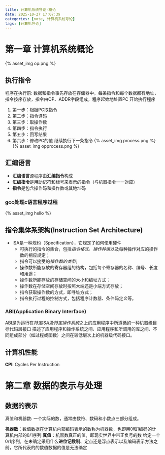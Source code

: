```yaml
---
title: 计算机系统导论-概论
date: 2025-10-27 17:07:39
categories: [note, 计算机系统导论]
tags: [计算机导论]
---
```


# 第一章 计算机系统概论
{% asset_img op.png %}
## 执行指令
程序在执行前:
数据和指令事先存放在存储器中，每条指令和每个数据都有地址，指令按序存放，指令由OP、ADDR字段组成，程序起始地址置PC
开始执行程序
1. 第一步：根据PC取指令
2. 第二步：指令译码
3. 第三步：取操作数
4. 第四步：指令执行
5. 第五步：回写结果
6. 第六步：修改PC的值
继续执行下一条指令
{% asset_img process.png %}
{% asset_img opprocess.png %}

## 汇编语言
- **汇编语言**源程序由**汇编指令**构成
- **汇编指令**是用助记符和标号来表示的指令（与机器指令一一对应）
- **指令**是包含操作码和操作数或其地址码
### gcc处理c语言程序过程
{% asset_img hello %}

## 指令集体系架构(**I**nstruction **S**et **A**rchitecture)
- ISA是一种规约（Specification），它规定了如何使用硬件
  - 可执行的指令的集合，包括*指令格式、操作种类*以及每种操作对应的操作数的相应规定；
  - 指令可以接受的*操作数的类型*;
  - 操作数所能存放的寄存器组的结构，包括每个寄存器的名称、编号、长度和用途；
  - 操作数所能存放的存储空间的大小和编址方式；
  - 操作数在存储空间存放时按照大端还是小端方式存放；
  - 指令获取操作数的方式，即寻址方式；
  - 指令执行过程的控制方式，包括程序计数器、条件码定义等。

### ABI(Application Binary Interface)
ABI是为运行在*特定ISA及特定操作系统*之上的应用程序中所遵循的一种机器级目标代码层接口
描述了应用程序和操作系统之间、应用程序和所调用的库之间、不同组成部分（如过程或函数）之间在较低层次上的机器级代码接口。

## 计算机性能
**CPI**: Cycles Per Instruction

# 第二章 数据的表示与处理
## 数据的表示
真值和机器数: 一个实际的数，通常由数符、数码和小数点三部分组成。

**机器数**：数值数据在计算机内部编码表示的数称为机器数，也即用0和1编码的计算机内部的0/1序列
**真值**：机器数真正的值，即现实世界中带正负号的数
给定一个0/1序列，在未确定采用什么**进位记数制**、定点还是浮点表示以及编码表示方法之前，它所代表的的数值数据的值是无法确定
